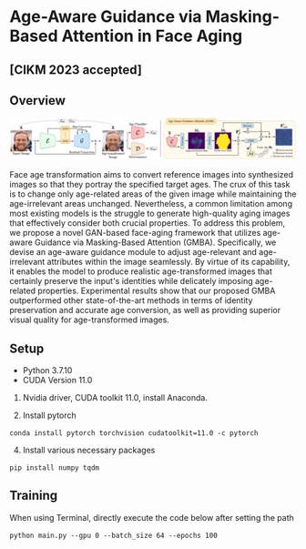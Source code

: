 # Age-Aware Guidance via Masking-Based Attention in Face Aging
## [CIKM 2023 accepted]
## Overview
![architecture](./framework.jpg)

Face age transformation aims to convert reference images into synthesized images so that they portray the specified target ages. The crux of this task is to change only age-related areas of the given image while maintaining the age-irrelevant areas unchanged. Nevertheless, a common limitation among most existing models is the struggle to generate high-quality aging images that effectively consider both crucial properties. To address this problem, we propose a novel GAN-based face-aging framework that utilizes age-aware Guidance via Masking-Based Attention (GMBA). Specifically, we devise an age-aware guidance module to adjust age-relevant and age-irrelevant attributes within the image seamlessly. By virtue of its capability, it enables the model to produce realistic age-transformed images that certainly preserve the input's identities while delicately imposing age-related properties. Experimental results show that our proposed GMBA outperformed other state-of-the-art methods in terms of identity preservation and accurate age conversion, as well as providing superior visual quality for age-transformed images.

## Setup

- Python 3.7.10
- CUDA Version 11.0

1. Nvidia driver, CUDA toolkit 11.0, install Anaconda.

2. Install pytorch
```
conda install pytorch torchvision cudatoolkit=11.0 -c pytorch
```

4. Install various necessary packages
```
pip install numpy tqdm
```

## Training

When using Terminal, directly execute the code below after setting the path


```
python main.py --gpu 0 --batch_size 64 --epochs 100
```
